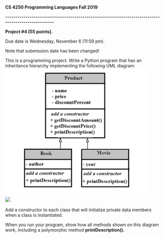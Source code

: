 **CS 4250 Programming Languages Fall 2019**

**----------------------------------------------------------------------------------------------------**

**Project #4 [55 points].**

Due date is Wednesday, November 6 (11:59 pm).

Note that submission date has been changed!

This is a programming project. Write a Python program that has an inheritance hierarchy implementing the following UML diagram:
![Image of UMSL](project4.PNG "te")

![](RackMultipart20200924-4-rahgye_html_6c57ce2726c7e903.png)

Add a constructor to each class that will initialize private data members when a class is instantiated.

When you run your program, show how all methods shown on this diagram work, including a polymorphic method **printDescription().**
